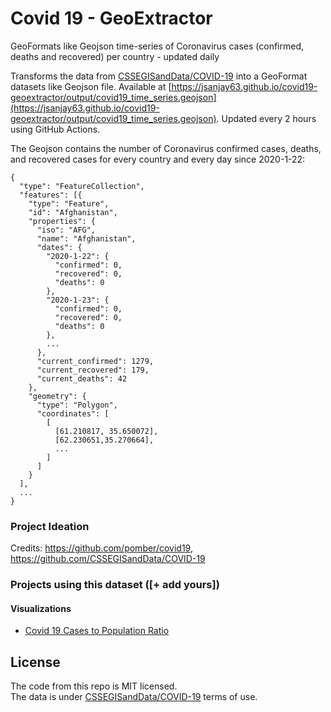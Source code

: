 # Covid 19 - GeoExtractor
GeoFormats like Geojson time-series of Coronavirus cases (confirmed, deaths and recovered) per country - updated daily

Transforms the data from [CSSEGISandData/COVID-19](https://github.com/CSSEGISandData/COVID-19) into a GeoFormat datasets like Geojson file. Available at [https://jsanjay63.github.io/covid19-geoextractor/output/covid19_time_series.geojson](https://jsanjay63.github.io/covid19-geoextractor/output/covid19_time_series.geojson). Updated every 2 hours using GitHub Actions.

The Geojson contains the number of Coronavirus confirmed cases, deaths, and recovered cases for every country and every day since 2020-1-22:

```
{
  "type": "FeatureCollection",
  "features": [{
    "type": "Feature",
    "id": "Afghanistan",
    "properties": {
      "iso": "AFG",
      "name": "Afghanistan",
      "dates": {
        "2020-1-22": {
          "confirmed": 0,
          "recovered": 0,
          "deaths": 0
        },
        "2020-1-23": {
          "confirmed": 0,
          "recovered": 0,
          "deaths": 0
        },
        ...
      },
      "current_confirmed": 1279,
      "current_recovered": 179,
      "current_deaths": 42
    },
    "geometry": {
      "type": "Polygon",
      "coordinates": [
        [
          [61.210817, 35.650072],
          [62.230651,35.270664],
          ...
        ]
      ]
    }
  ],
  ...
}
```

### Project Ideation
Credits: https://github.com/pomber/covid19, https://github.com/CSSEGISandData/COVID-19

### Projects using this dataset ([+ add yours])

#### Visualizations
- [Covid 19 Cases to Population Ratio](https://studio.here.com/viewer/?project_id=fc72e094-6ade-4c2f-8e9c-ecf902b36709)

## License

The code from this repo is MIT licensed.  
The data is under [CSSEGISandData/COVID-19](https://github.com/CSSEGISandData/COVID-19/) terms of use.
